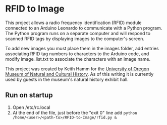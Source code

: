 # RFID to Image

This project allows a radio frequency identification (RFID) module connected to an Arduino Leonardo to communicate with a Python program. The Python program runs on a separate computer and will respond to scanned RFID tags by displaying images to the computer's screen.

To add new images you must place them in the images folder, add entries associating RFID tag numbers to characters to the Arduino code, and modify image_list.txt to associate the characters with an image name.

This project was created by Keith Hamm for the [University of Oregon Museum of Natural and Cultural History](http://natural-history.uoregon.edu). As of this writing it is currently used by guests in the museum's natural history exhibit hall.

## Run on startup

1. Open /etc/rc.local
2. At the end of the file, just before the "exit 0" line add `python /home/<user>/<path-to>/RFID-to-Image/rfid.py &`

